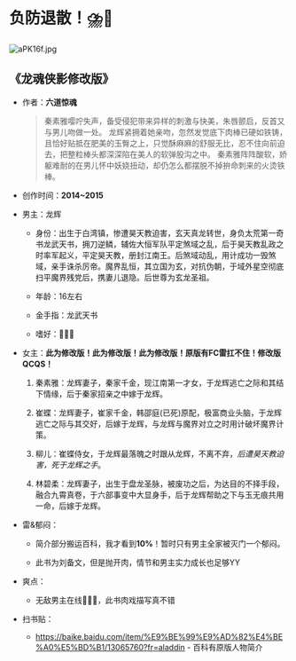 # 负防退散！⛈️🤢

![aPK16f.jpg](https://s1.ax1x.com/2020/09/02/w9mhbF.th.png)

## 《龙魂侠影**修改版**》

- 作者：**六道惊魂**
  
    > 秦素雅嘤咛失声，备受侵犯带来异样的刺激与快美，朱唇颤启，反首又与男儿吻做一处。 龙辉紧拥着她亲吻，忽然发觉底下肉棒已硬如铁铸，且恰好贴抵在肥美的玉臀之上，只觉酥麻麻的舒服无比，忍不住向前迫去，把整粒棒头都深深陷在美人的软弹股沟之中。 秦素雅阵阵酸软，娇躯难耐的在男儿怀中妖娆扭动，却仍怎么都摆脱不掉拚命刺来的火烫铁棒。

- 创作时间：**2014~2015**

- 男主：龙辉

  * 身份：出生于白湾镇，惨遭昊天教迫害，玄天真龙转世，身负太荒第一奇书龙武天书，拥刀逆鳞，辅佐大恒军队平定煞域之乱，后于昊天教乱政之时率军起义，平定昊天教，册封江南王。后煞域动乱，用计成功一毁煞域，亲手诛杀厉帝。魔界乱恒，其立国为玄，对抗伪朝，于域外星空彻底扫平魔界残党后，携妻儿退隐。后世尊为玄龙圣祖。
  
  * 年龄：16左右
  * 金手指：龙武天书
  * 嗜好：👏👏👏

- 女主：**此为修改版！此为修改版！此为修改版！原版有FC雷扛不住！修改版QCQS！**

  1. 秦素雅：龙辉妻子，秦家千金，现江南第一才女，于龙辉逃亡之际和其结下情缘，后于秦家招亲之中嫁于龙辉。

  2. 崔蝶：龙辉妻子，崔家千金，韩邵庭(已死)原配，极富商业头脑，于龙辉逃亡之际与其交好，后嫁于龙辉，与龙辉与魔界对立之时用计破坏魔界计策。
  3. 柳儿：崔蝶侍女，于龙辉最落魄之时跟从龙辉，不离不弃，*后遭昊天教迫害，死于龙辉之手*。
  4. 林碧柔：龙辉妻子，出生于盘龙圣脉，被废功之后，为达目的不择手段，融合九霄真卷，于六部事变中大显身手，后于龙辉帮助之下与玉无痕共用一命，后嫁于龙辉。

- 雷&郁闷：

  * 简介部分搬运百科，我才看到**10%**！暂时只有男主全家被灭门一个郁闷。

  * 此书为刘备文，但是抛开肉，情节和男主实力成长也足够YY

- 爽点：
  
  * 无敌男主在线👏👏👏，此书肉戏描写真不错

- 扫书贴：
  
  * <https://baike.baidu.com/item/%E9%BE%99%E9%AD%82%E4%BE%A0%E5%BD%B1/13065760?fr=aladdin> - 百科有原版人物简介